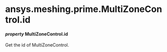 # ansys.meshing.prime.MultiZoneControl.id



#### *property* MultiZoneControl.id

Get the id of MultiZoneControl.

<!-- !! processed by numpydoc !! -->
